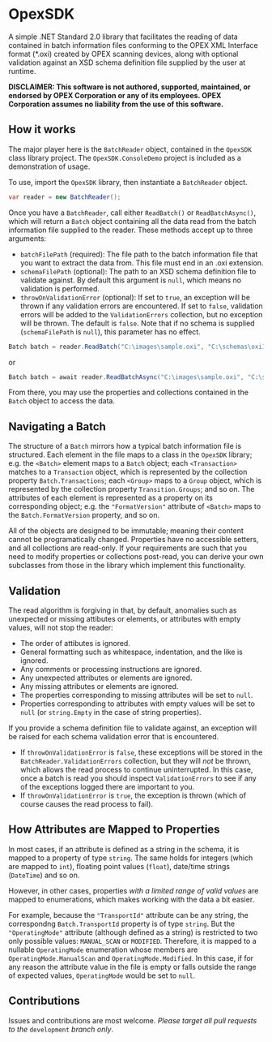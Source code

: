 # OpexSDK
A simple .NET Standard 2.0 library that facilitates the reading of data contained in batch information files conforming to the OPEX XML Interface format (\*.oxi) created by OPEX scanning devices, along with optional validation against an XSD schema definition file supplied by the user at runtime.

**DISCLAIMER: This software is not authored, supported, maintained, or endorsed by OPEX Corporation or any of its employees. OPEX Corporation assumes no liability from the use of this software.**

## How it works
The major player here is the `BatchReader` object, contained in the `OpexSDK` class library project. The `OpexSDK.ConsoleDemo` project is included as a demonstration of usage.

To use, import the `OpexSDK` library, then instantiate a `BatchReader` object. 
```C#
var reader = new BatchReader();
```
Once you have a `BatchReader`, call either `ReadBatch()` or `ReadBatchAsync()`, which will return a `Batch` object containing all the data read from the batch information file supplied to the reader.
These methods accept up to three arguments:
- `batchFilePath` (required): The file path to the batch information file that you want to extract the data from. This file must end in an .oxi extension.
- `schemaFilePath` (optional): The path to an XSD schema definition file to validate against. By default this argument is `null`, which means no validation is performed.
- `throwOnValidationError` (optional): If set to `true`, an exception will be thrown if any validation errors are encountered. If set to `false`, validation errors will be added to the `ValidationErrors` collection, but no exception will be thrown. The default is `false`. Note that if no schema is supplied (`schemaFilePath` is `null`), this parameter has no effect.
```C#
Batch batch = reader.ReadBatch("C:\images\sample.oxi", "C:\schemas\oxi1_60.xsd", false);
```
or
```C#
Batch batch = await reader.ReadBatchAsync("C:\images\sample.oxi", "C:\schemas\oxi1_60.xsd", false);
```
From there, you may use the properties and collections contained in the `Batch` object to access the data.
## Navigating a Batch
The structure of a `Batch` mirrors how a typical batch information file is structured. Each element in the file maps to a class in the `OpexSDK` library; e.g. the `<Batch>` element maps to a `Batch` object; each `<Transaction>` matches to a `Transaction` object, which is represented by the collection property `Batch.Transactions`; each `<Group>` maps to a `Group` object, which is represented by the collection property `Transition.Groups`; and so on. The attributes of each element is represented as a property on its corresponding object; e.g. the `"FormatVersion"` attribute of `<Batch>` maps to the `Batch.FormatVersion` property, and so on.

All of the objects are designed to be immutable; meaning their content cannot be programatically changed. Properties have no accessible setters, and all collections are read-only. If your requirements are such that you need to modify properties or collections post-read, you can derive your own subclasses from those in the library which implement this functionality.
## Validation
The read algorithm is forgiving in that, by default, anomalies such as unexpected or missing attibutes or elements, or attributes with empty values, will not stop the reader: 
- The order of attibutes is ignored.
- General formatting such as whitespace, indentation, and the like is ignored.
- Any comments or processing instructions are ignored.
- Any unexpected attributes or elements are ignored.
- Any missing attributes or elements are ignored.  
- The properties corresponding to missing attributes will be set to `null`. 
- Properties corresponding to attributes with empty values will be set to `null` (or `string.Empty` in the case of string properties).

If you provide a schema definition file to validate against, an exception will be raised for each schema validation error that is encountered. 
- If `throwOnValidationError` is `false`, these exceptions will be stored in the `BatchReader.ValidationErrors` collection, but they will *not* be thrown, which allows the read process to continue uninterrupted. In this case, once a batch is read you should inspect `ValidationErrors` to see if any of the exceptions logged there are important to you.
- If `throwOnValidationError` is `true`, the exception is thrown (which of course causes the read process to fail).
## How Attributes are Mapped to Properties
In most cases, if an attribute is defined as a string in the schema, it is mapped to a property of type `string`. The same holds for integers (which are mapped to `int`), floating point values (`float`), date/time strings (`DateTime`) and so on. 

However, in other cases, properties *with a limited range of valid values* are mapped to enumerations, which makes working with the data a bit easier.

For example, because the `"TransportId"` attribute can be any string, the correspondng `Batch.TransportId` property is of type `string`. But the `"OperatingMode"` attribute (although defined as a string) is restricted to two only possible values: `MANUAL_SCAN` or `MODIFIED`. Therefore, it is mapped to a nullable `OperatingMode` enumeration whose members are `OperatingMode.ManualScan` and `OperatingMode.Modified`. In this case, if for any reason the attribute value in the file is empty or falls outside the range of expected values, `OperatingMode` would be set to `null`.



## Contributions

Issues and contributions are most welcome. *Please target all pull requests to the* `development` *branch only*.
